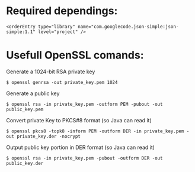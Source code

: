 # Required dependings:

`<orderEntry type="library" name="com.googlecode.json-simple:json-simple:1.1" level="project" />`

# Usefull OpenSSL comands:

Generate a 1024-bit RSA private key

`$ openssl genrsa -out private_key.pem 1024`

Generate a public key

`$ openssl rsa -in private_key.pem -outform PEM -pubout -out public_key.pem`

Convert private Key to PKCS#8 format (so Java can read it)

`$ openssl pkcs8 -topk8 -inform PEM -outform DER -in private_key.pem -out private_key.der -nocrypt`

Output public key portion in DER format (so Java can read it)

`$ openssl rsa -in private_key.pem -pubout -outform DER -out public_key.der`
